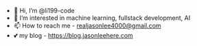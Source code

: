 - 👋 Hi, I’m @li199-code
- 👀 I’m interested in machine learning, fullstack development, AI
- 📫 How to reach me - realjasonlee4000@gmail.com
- 💕 my blog - https://blog.jasonleehere.com

<!---
li199-code/li199-code is a ✨ special ✨ repository because its `README.md` (this file) appears on your GitHub profile.
You can click the Preview link to take a look at your changes.
--->
